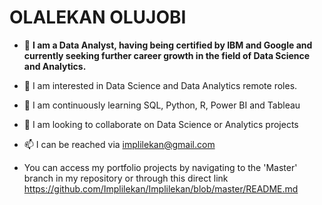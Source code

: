 # OLALEKAN OLUJOBI

- 👋 **I am a Data Analyst, having being certified by IBM and Google and currently seeking further career growth in the field of Data Science and Analytics.**
- 👀 I am interested in Data Science and Data Analytics remote roles.
- 🌱 I am continuously learning SQL, Python, R, Power BI and Tableau
- 💞️ I am looking to collaborate on Data Science or Analytics projects
- 📫 I can be reached via <implilekan@gmail.com>

- You can access my portfolio projects by navigating to the 'Master' branch in my repository or through this direct link <https://github.com/Implilekan/Implilekan/blob/master/README.md>

<!---
Implilekan/Implilekan is a ✨ special ✨ repository because its `README.md` (this file) appears on your GitHub profile.
You can click the Preview link to take a look at your changes.
--->
